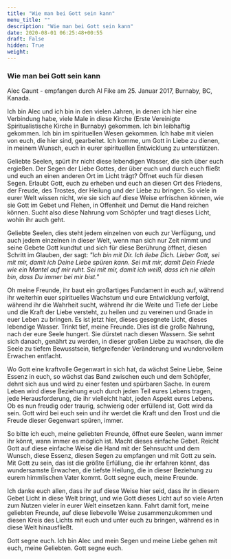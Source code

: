 ```yaml
---
title: "Wie man bei Gott sein kann"
menu_title: ""
description: "Wie man bei Gott sein kann"
date: 2020-08-01 06:25:48+00:55
draft: False
hidden: True
weight:
---
```

### Wie man bei Gott sein kann

Alec Gaunt - empfangen durch Al Fike am 25. Januar 2017, Burnaby, BC, Kanada.

Ich bin Alec und ich bin in den vielen Jahren, in denen ich hier eine Verbindung habe, viele Male in diese Kirche (Erste Vereinigte Spiritualistische Kirche in Burnaby) gekommen. Ich bin leibhaftig gekommen. Ich bin im spirituellen Wesen gekommen. Ich habe mit vielen von euch, die hier sind, gearbeitet. Ich komme, um Gott in Liebe zu dienen, in meinem Wunsch, euch in eurer spirituellen Entwicklung zu unterstützen.

Geliebte Seelen, spürt ihr nicht diese lebendigen Wasser, die sich über euch ergießen. Der Segen der Liebe Gottes, der über euch und durch euch fließt und euch an einen anderen Ort im Licht trägt? Öffnet euch für diesen Segen. Erlaubt Gott, euch zu erheben und euch an diesen Ort des Friedens, der Freude, des Trostes, der Heilung und der Liebe zu bringen. So viele in eurer Welt wissen nicht, wie sie sich auf diese Weise erfrischen können, wie sie Gott im Gebet und Flehen, in Offenheit und Demut die Hand reichen können. Sucht also diese Nahrung vom Schöpfer und tragt dieses Licht, wohin ihr auch geht.

Geliebte Seelen, dies steht jedem einzelnen von euch zur Verfügung, und auch jedem einzelnen in dieser Welt, wenn man sich nur Zeit nimmt und seine Gebete Gott kundtut und sich für diese Berührung öffnet, diesen Schritt im Glauben, der sagt: *"Ich bin mit Dir. Ich liebe Dich. Lieber Gott, sei mit mir, damit ich Deine Liebe spüren kann. Sei mit mir, damit Dein Friede wie ein Mantel auf mir ruht. Sei mit mir, damit ich weiß, dass ich nie allein bin, dass Du immer bei mir bist."*  

Oh meine Freunde, ihr baut ein großartiges Fundament in euch auf, während ihr weiterhin euer spirituelles Wachstum und eure Entwicklung verfolgt, während ihr die Wahrheit sucht, während ihr die Weite und Tiefe der Liebe und die Kraft der Liebe versteht, zu heilen und zu vereinen und Gnade in euer Leben zu bringen. Es ist jetzt hier, dieses gesegnete Licht, dieses lebendige Wasser. Trinkt tief, meine Freunde. Dies ist die große Nahrung, nach der eure Seele hungert. Sie dürstet nach diesen Wassern. Sie sehnt sich danach, genährt zu werden, in dieser großen Liebe zu wachsen, die die Seele zu tiefem Bewusstsein, tiefgreifender Veränderung und wundervollem Erwachen entfacht.

Wo Gott eine kraftvolle Gegenwart in sich hat, da wächst Seine Liebe, Seine Essenz in euch, so wächst das Band zwischen euch und dem Schöpfer, dehnt sich aus und wird zu einer festen und spürbaren Sache. In eurem Leben wird diese Beziehung euch durch jeden Teil eures Lebens tragen, jede Herausforderung, die ihr vielleicht habt, jeden Aspekt eures Lebens. Ob es nun freudig oder traurig, schwierig oder erfüllend ist, Gott wird da sein. Gott wird bei euch sein und ihr werdet die Kraft und den Trost und die Freude dieser Gegenwart spüren, immer.

So bitte ich euch, meine geliebten Freunde, öffnet eure Seelen, wann immer ihr könnt, wann immer es möglich ist. Macht dieses einfache Gebet. Reicht Gott auf diese einfache Weise die Hand mit der Sehnsucht und dem Wunsch, diese Essenz, diesen Segen zu empfangen und mit Gott zu sein. Mit Gott zu sein, das ist die größte Erfüllung, die ihr erfahren könnt, das wundersamste Erwachen, die tiefste Heilung, die in dieser Beziehung zu eurem himmlischen Vater kommt. Gott segne euch, meine Freunde.

Ich danke euch allen, dass ihr auf diese Weise hier seid, dass ihr in diesem Gebet Licht in diese Welt bringt, und wie Gott dieses Licht auf so viele Arten zum Nutzen vieler in eurer Welt einsetzen kann. Fahrt damit fort, meine geliebten Freunde, auf diese liebevolle Weise zusammenzukommen und diesen Kreis des Lichts mit euch und unter euch zu bringen, während es in diese Welt hinausfließt.

Gott segne euch. Ich bin Alec und mein Segen und meine Liebe gehen mit euch, meine Geliebten. Gott segne euch.
